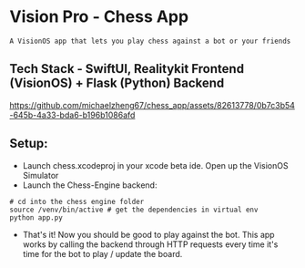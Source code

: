 # Vision Pro - Chess App
```
A VisionOS app that lets you play chess against a bot or your friends
```
## Tech Stack - SwiftUI, Realitykit Frontend (VisionOS) + Flask (Python) Backend
https://github.com/michaelzheng67/chess_app/assets/82613778/0b7c3b54-645b-4a33-bda6-b196b1086afd

## Setup:
- Launch chess.xcodeproj in your xcode beta ide. Open up the VisionOS Simulator
- Launch the Chess-Engine backend:
```
# cd into the chess engine folder
source /venv/bin/active # get the dependencies in virtual env
python app.py
```
- That's it! Now you should be good to play against the bot. This app works by calling the backend through HTTP requests every time it's time for the bot to play / update the board.
